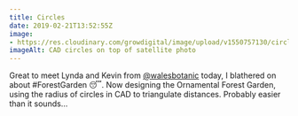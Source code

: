 ```yaml
---
title: Circles
date: 2019-02-21T13:52:55Z
image: 
- https://res.cloudinary.com/growdigital/image/upload/v1550757130/circles-screenshot-190221.png
imageAlt: CAD circles on top of satellite photo
---
```


Great to meet Lynda and Kevin from [@walesbotanic](https://mobile.twitter.com/walesbotanic) today, I blathered on about #ForestGarden 😴. Now designing the Ornamental Forest Garden, using the radius of circles in CAD to triangulate distances. Probably easier than it sounds…
